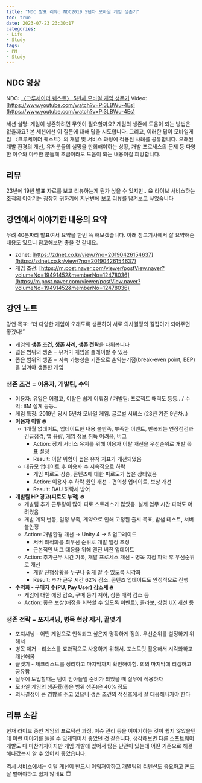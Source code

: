 ```yaml
---
title: "NDC 발표 리뷰: NDC2019 5년차 모바일 게임 생존기"
toc: true
date: 2023-07-23 23:30:17
categories:
- Life
- Study
tags:
- PM
- Study
---
```


## NDC 영상

NDC: [〈크루세이더 퀘스트〉 5년차 모바일 게임 생존기](http://ndcreplay.nexon.com/NDC2019/sessions/NDC2019_0060.html#c=NDC2019&t%5B%5D=%ED%94%84%EB%A1%9C%EB%8D%95%EC%85%98%26%EC%9A%B4%EC%98%81&p=2)
Video: [https://www.youtube.com/watch?v=Pi3LBWu-4Es](https://www.youtube.com/watch?v=Pi3LBWu-4Es)

세션 설명: 
게임이 생존하려면 무엇이 필요할까요? 게임의 생존에 도움이 되는 방법은 없을까요? 
본 세션에선 이 질문에 대해 답을 시도합니다. 그리고, 이러한 답이 모바일게임 〈크루세이더 퀘스트〉의 개발 및 서비스 과정에 적용된 사례를 공유합니다. 
오래된 개발 환경의 개선, 유저분들의 실망을 만회해야하는 상황, 개발 프로세스의 문제 등 다양한 이슈와 마주한 분들께 조금이라도 도움이 되는 내용이길 희망합니다.

## 리뷰

23년에 19년 발표 자료를 보고 리뷰하는게 뭔가 싶을 수 있지만.. 😁
라이브 서비스하는 조직의 이야기는 굉장히 귀하기에 지난번에 보고 리뷰를 남겨보고 싶었습니다

## 강연에서 이야기한 내용의 요약

무려 40분짜리 발표여서 요약을 한번 쓱 해보겠습니다.
아래 참고기사에서 잘 요약해준 내용도 있으니 참고해보면 좋을 것 같네요.

- zdnet: [https://zdnet.co.kr/view/?no=20190426154637](https://zdnet.co.kr/view/?no=20190426154637)
- 게임 조선: [https://m.post.naver.com/viewer/postView.naver?volumeNo=19491452&memberNo=12478036](https://m.post.naver.com/viewer/postView.naver?volumeNo=19491452&memberNo=12478036)

## 강연 노트

강연 목표: “더 다양한 게임이 오래도록 생존하여 서로 의사결정의 길잡이가 되어주면 좋겠다!”

- 게임의 **생존 조건, 생존 사례, 생존 전략**을 다뤄봅니다
- 넓은 범위의 생존 = 유저가 게임을 플레이할 수 있음
- 좁은 범위의 생존 = 지속 가능성을 기준으로 손익분기점(break-even point, BEP)을 넘겨야 생존한 게임

### 생존 조건 = 이용자, 개발팀, 수익

- 이용자: 유입은 어렵고, 이탈은 쉽게 이뤄짐 / 개발팀: 프로젝트 매력도 등등.. / 수익: BM 설계 등등..
- 게임 특징: 2019년 당시 5년차 모바일 게임. 글로벌 서비스 (23년 기준 9년차..)
- **이용자 이탈 🔥**
    - 1개월 없데이트, 업데이트한 내용 불만족, 부족한 이벤트, 반복되는 연장점검과 긴급점검, 앱 용량, 게임 정보 취득 어려움, 버그
        - Action: 장기 서비스 유지를 위해 이용자 이탈 개선을 우선순위로 개발 목표 설정
        - Result: 이탈 위험이 높은 유저 지표가 개선되었음
    - 대규모 업데이트 후 이용자 수 지속적으로 하락
        - 게임 피로도 상승, 콘텐츠에 대한 피로도가 높은 상태였음
        - Action: 이용자 수 하락 원인 개선 - 편의성 업데이트, 보상 개선
        - Result: DAU 하락세 방어
- **개발팀 HP 경고(피로도 누적) 🔥**
    - 개발팀 추가 근무량이 많아 피로 스트레스가 많았음. 실제 업무 시간 파악도 어려웠음
    - 개발 계획 변동, 일정 부족, 계약으로 인해 고정된 출시 목표, 밤샘 테스트, 서버 불안정
    - Action: 개발환경 개선 → Unity 4 → 5 업그레이드
        - 서버 최적화를 최우선 순위로 개발 일정 조정
        - 근본적인 버그 대응을 위해 엔진 버전 업데이트
    - Action: 추가근무 시간 기록, 개발 프로세스 개선 - 병목 지점 파악 후 우선순위로 개선
        - 개발 진행상황을 누구나 쉽게 알 수 있도록 시각화
        - Result: 추가 근무 시간 62% 감소. 콘텐츠 업데이트도 안정적으로 진행
- **수익화 - 구매자 수(PU, Pay User) 감소세 🔥**
    - 게임에 대한 애정 감소, 구매 동기 저하, 상품 매력 감소 등
    - Action: 좋은 보상(애정을 회복할 수 있도록 이벤트), 콜라보, 상점 UX 개선 등

### 생존 전략 = 포지셔닝, 병목 현상 제거, 끝맺기

- 포지셔닝 - 어떤 게임으로 인식되고 싶은지 명확하게 정의. 우선순위를 설정하기 위해서
- 병목 제거 - 리소스를 효과적으로 사용하기 위해서. 포스트잇 활용해서 시각화하고 개선해봄
- 끝맺기 - 체크리스트를 정리하고 마지막까지 확인해야함. 회의 마지막에 리캡하고 공유함
- 실무에 도입할때는 팀이 받아들일 준비가 되었을 때 실무에 적용하자
- 모바일 게임의 생존률(좁은 범위 생존)은 40% 정도
- 의사결정이 큰 영향을 주고 있으니 생존 조건의 적신호에서 잘 대응해나가야 한다

## 리뷰 소감

현재 라이브 중인 게임의 프로덕션 과정, 이슈 관리 등을 이야기하는 것이 쉽지 않았을텐데 이런 이야기를 들을 수 있게되어서 좋았던 것 같습니다.
생각해보면 다른 소프트웨어 개발도 다 마찬가지이지만 게임 개발에 있어서 많은 난관이 있는데 어떤 기준으로 해결해나갔는지 알 수 있어서 좋았습니다.

역시 서비스에서는 이탈 개선이 반드시 이뤄져야하고 개발팀의 리텐션도 중요하고 돈도 잘 벌어야하고 쉽지 않네요 😇